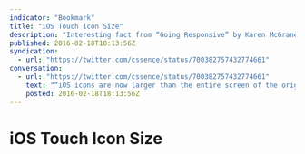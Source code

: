 ```yaml
---
indicator: "Bookmark"
title: "iOS Touch Icon Size"
description: "Interesting fact from “Going Responsive” by Karen McGrane."
published: 2016-02-18T18:13:56Z
syndication:
  - url: "https://twitter.com/cssence/status/700382757432774661"
conversation:
  - url: "https://twitter.com/cssence/status/700382757432774661"
    text: "“iOS icons are now larger than the entire screen of the original Macintosh computer.”&thinsp;—&thinsp;Going Responsive [@KarenMcGrane](https://twitter.com/karenmcgrane) [@ABookApart](https://twitter.com/abookapart)"
    posted: 2016-02-18T18:13:56Z
---
```


# iOS Touch Icon Size
